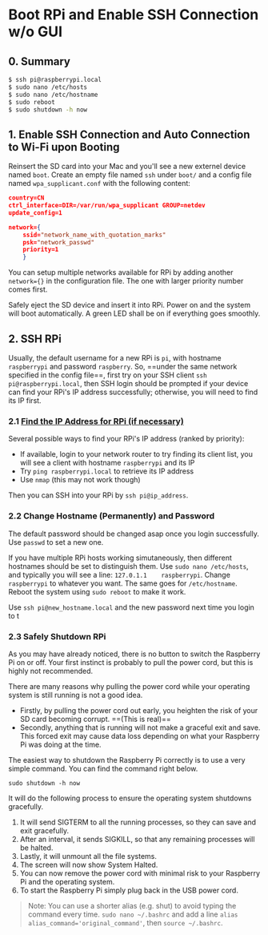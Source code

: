# Boot RPi and Enable SSH Connection w/o GUI 
## 0. Summary
```sh
$ ssh pi@raspberrypi.local
$ sudo nano /etc/hosts
$ sudo nano /etc/hostname
$ sudo reboot
$ sudo shutdown -h now
```

## 1. Enable SSH Connection and Auto Connection to Wi-Fi upon Booting
Reinsert the SD card into your Mac and you'll see a new externel device named `boot`. Create an empty file named `ssh` under `boot/` and a config file named `wpa_supplicant.conf` with the following content: 
```json
country=CN
ctrl_interface=DIR=/var/run/wpa_supplicant GROUP=netdev
update_config=1

network={
	ssid="network_name_with_quotation_marks"
	psk="network_passwd"
	priority=1
	} 
```

You can setup multiple networks available for RPi by adding another `network={}` in the configuration file. The one with larger priority number comes first.

Safely eject the SD device and insert it into RPi. Power on and the system will boot automatically. A green LED shall be on if everything goes smoothly.

## 2. SSH RPi
Usually, the default username for a new RPi is `pi`, with hostname `raspberrypi` and password `raspberry`. So, ==under the same network specified in the config file==, first try on your SSH client `ssh pi@raspberrypi.local`, then SSH login should be prompted if your device can find your RPi's IP address successfully; otherwise, you will need to find its IP first.

### 2.1 [Find the IP Address for RPi (if necessary)](https://pimylifeup.com/raspberry-pi-ip-address/)
Several possible ways to find your RPi's IP address (ranked by priority):

- If available, login to your network router to try finding its client list, you will see a client with hostname `raspberrypi`
 and its IP
- Try `ping raspberrypi.local` to retrieve its IP address
- Use `nmap` (this may not work though)

Then you can SSH into your RPi by `ssh pi@ip_address`.

### 2.2 Change Hostname (Permanently) and Password
The default password should be changed asap once you login successfully. Use `passwd` to set a new one.

If you have multiple RPi hosts working simutaneously, then different hostnames should be set to distinguish them. Use `sudo nano /etc/hosts`, and typically you will see a line: `127.0.1.1    raspberrypi`. Change `raspberrypi` to whatever you want. The same goes for `/etc/hostname`. Reboot the system using `sudo reboot` to make it work.

Use `ssh pi@new_hostname.local` and the new password next time you login to t

### 2.3 Safely Shutdown RPi
As you may have already noticed, there is no button to switch the Raspberry Pi on or off. Your first instinct is probably to pull the power cord, but this is highly not recommended.

There are many reasons why pulling the power cord while your operating system is still running is not a good idea.

- Firstly, by pulling the power cord out early, you heighten the risk of your SD card becoming corrupt. ==(This is real)==
- Secondly, anything that is running will not make a graceful exit and save. This forced exit may cause data loss depending on what your Raspberry Pi was doing at the time.

The easiest way to shutdown the Raspberry Pi correctly is to use a very simple command. You can find the command right below.

`sudo shutdown -h now`

It will do the following process to ensure the operating system shutdowns gracefully.

1. It will send SIGTERM to all the running processes, so they can save and exit gracefully.
2. After an interval, it sends SIGKILL, so that any remaining processes will be halted.
3. Lastly, it will unmount all the file systems.
4. The screen will now show System Halted.
5. You can now remove the power cord with minimal risk to your Raspberry Pi and the operating system.
6. To start the Raspberry Pi simply plug back in the USB power cord.

> Note: You can use a shorter alias (e.g. shut) to avoid typing the command every time. `sudo nano ~/.bashrc` and add a line `alias alias_command='original_command'`, then `source ~/.bashrc`.
<!--stackedit_data:
eyJoaXN0b3J5IjpbMTIzODAzOTI5NywtNTMwNDE2NzE0LDE5ND
I1OTg3MjMsLTU0MjI0NDgzXX0=
-->